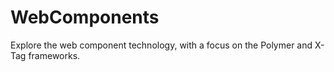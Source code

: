 WebComponents
=============

Explore the web component technology, with a focus on the Polymer and X-Tag frameworks.
